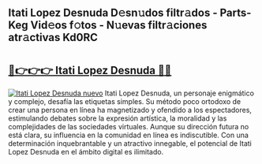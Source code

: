 ## Itati Lopez Desnuda D𝚎sn𝚞dos filtr𝚊dos - Parts-Keg Vid𝚎os f𝚘tos - N𝚞evas filtr𝚊ciones atr𝚊ctivas Kd0RC

# <h2><a href="http://mbboqgh.tromn.icu/?c=Itati+Lopez+Desnuda">🔗👉👉👉 Itati Lopez Desnuda 🔗🔗</a></h2>

[![Itati Lopez Desnuda nuevo](https://i.imgur.com/pEAQMta.gif)](http://mbboqgh.tromn.icu/?c=Itati+Lopez+Desnuda)
Itati Lopez Desnuda, un personaje enigmático y complejo, desafía las etiquetas simples. Su método poco ortodoxo de crear una persona en línea ha magnetizado y ofendido a los espectadores, estimulando debates sobre la expresión artística, la moralidad y las complejidades de las sociedades virtuales. Aunque su dirección futura no está clara, su influencia en la comunidad en línea es indiscutible. Con una determinación inquebrantable y un atractivo innegable, el potencial de Itati Lopez Desnuda en el ámbito digital es ilimitado.
